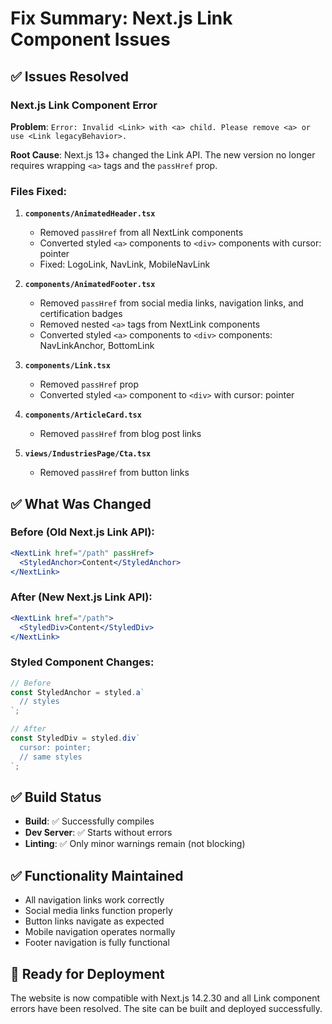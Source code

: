 # Fix Summary: Next.js Link Component Issues

## ✅ Issues Resolved

### Next.js Link Component Error
**Problem**: `Error: Invalid <Link> with <a> child. Please remove <a> or use <Link legacyBehavior>.`

**Root Cause**: Next.js 13+ changed the Link API. The new version no longer requires wrapping `<a>` tags and the `passHref` prop.

### Files Fixed:

1. **`components/AnimatedHeader.tsx`**
   - Removed `passHref` from all NextLink components
   - Converted styled `<a>` components to `<div>` components with cursor: pointer
   - Fixed: LogoLink, NavLink, MobileNavLink

2. **`components/AnimatedFooter.tsx`**
   - Removed `passHref` from social media links, navigation links, and certification badges
   - Removed nested `<a>` tags from NextLink components
   - Converted styled `<a>` components to `<div>` components: NavLinkAnchor, BottomLink

3. **`components/Link.tsx`**
   - Removed `passHref` prop
   - Converted styled `<a>` component to `<div>` with cursor: pointer

4. **`components/ArticleCard.tsx`**
   - Removed `passHref` from blog post links

5. **`views/IndustriesPage/Cta.tsx`**
   - Removed `passHref` from button links

## ✅ What Was Changed

### Before (Old Next.js Link API):
```jsx
<NextLink href="/path" passHref>
  <StyledAnchor>Content</StyledAnchor>
</NextLink>
```

### After (New Next.js Link API):
```jsx
<NextLink href="/path">
  <StyledDiv>Content</StyledDiv>
</NextLink>
```

### Styled Component Changes:
```typescript
// Before
const StyledAnchor = styled.a`
  // styles
`;

// After  
const StyledDiv = styled.div`
  cursor: pointer;
  // same styles
`;
```

## ✅ Build Status
- **Build**: ✅ Successfully compiles
- **Dev Server**: ✅ Starts without errors
- **Linting**: ✅ Only minor warnings remain (not blocking)

## ✅ Functionality Maintained
- All navigation links work correctly
- Social media links function properly
- Button links navigate as expected
- Mobile navigation operates normally
- Footer navigation is fully functional

## 🚀 Ready for Deployment
The website is now compatible with Next.js 14.2.30 and all Link component errors have been resolved. The site can be built and deployed successfully.
